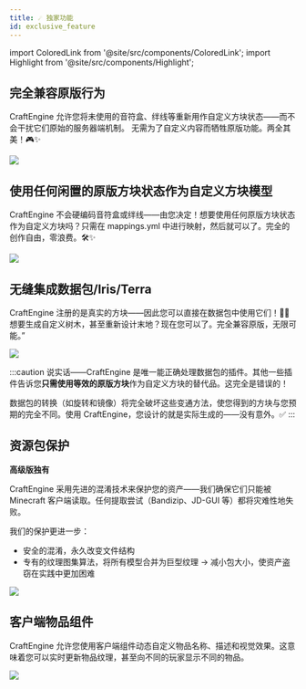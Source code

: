 ```yaml
---
title: ☄️ 独家功能
id: exclusive_feature
---
```


import ColoredLink from '@site/src/components/ColoredLink';
import Highlight from '@site/src/components/Highlight';

## 完全兼容原版行为

CraftEngine 允许您将未使用的音符盒、绊线等重新用作自定义方块状态——而不会干扰它们原始的服务器端机制。
无需为了自定义内容而牺牲原版功能。两全其美！🎮✨

![](/img/preserve_vanilla_block_behavior.png)

## 使用任何闲置的原版方块状态作为自定义方块模型

CraftEngine 不会硬编码音符盒或绊线——由您决定！想要使用任何原版方块状态作为自定义方块吗？只需在 mappings.yml 中进行映射，然后就可以了。完全的创作自由，零浪费。🛠️✨

![](/img/use_any_block.png)

## 无缝集成数据包/Iris/Terra

CraftEngine 注册的是真实的方块——因此您可以直接在数据包中使用它们！🌳✨ 想要生成自定义树木，甚至重新设计末地？现在您可以了。完全兼容原版，无限可能。”

![](/img/datapack_tree.png)

:::caution
说实话——CraftEngine 是唯一能正确处理数据包的插件。其他一些插件告诉您**只需使用等效的原版方块**作为自定义方块的替代品。这完全是错误的！

数据包的转换（如旋转和镜像）将完全破坏这些变通方法，使您得到的方块与您预期的完全不同。使用 CraftEngine，您设计的就是实际生成的——没有意外。✅
:::

## 资源包保护

<Highlight color="#f2184eff">**高级版独有**</Highlight>

CraftEngine 采用先进的混淆技术来保护您的资产——我们确保它们只能被 Minecraft 客户端读取。任何提取尝试（Bandizip、JD-GUI 等）都将灾难性地失败。

我们的保护更进一步：
- 安全的混淆，永久改变文件结构
- 专有的纹理图集算法，将所有模型合并为巨型纹理
→ 减小包大小，使资产盗窃在实践中更加困难

![](/img/pack_obfuscation.png)

## 客户端物品组件

CraftEngine 允许您使用客户端组件动态自定义物品名称、描述和视觉效果。这意味着您可以实时更新物品纹理，甚至向不同的玩家显示不同的物品。

![](/img/clientbound_data.png)
